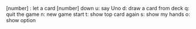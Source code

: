 [number] : let a card [number] down 
u: say Uno
d: draw a card from deck
q: quit the game
n: new game start
t: show top card again
s: show my hands
o: show option
